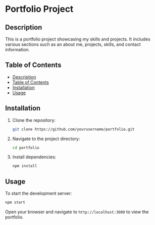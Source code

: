 # Portfolio Project

## Description

This is a portfolio project showcasing my skills and projects. It includes various sections such as an about me, projects, skills, and contact information.

## Table of Contents

- [Description](#description)
- [Table of Contents](#table-of-contents)
- [Installation](#installation)
- [Usage](#usage)


## Installation

1. Clone the repository:

    ```bash
    git clone https://github.com/yourusername/portfolio.git
    ```

2. Navigate to the project directory:

    ```bash
    cd portfolio
    ```

3. Install dependencies:

    ```bash
    npm install
    ```

## Usage

To start the development server:

```bash
npm start
```

Open your browser and navigate to `http://localhost:3000` to view the portfolio.
